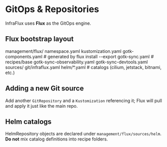 # GitOps & Repositories

InfraFlux uses **Flux** as the GitOps engine.

## Flux bootstrap layout

management/flux/
namespace.yaml
kustomization.yaml
gotk-components.yaml # generated by flux install --export
gotk-sync.yaml # recipes/base
gotk-sync-observability.yaml
gotk-sync-devtools.yaml
sources/
git/infraflux.yaml
helm/\*.yaml # catalogs (cilium, jetstack, bitnami, etc.)

## Adding a new Git source

Add another `GitRepository` and a `Kustomization` referencing it; Flux will pull and apply it just like the main repo.

## Helm catalogs

HelmRepository objects are declared under `management/flux/sources/helm`. **Do not** mix catalog definitions into recipe folders.
